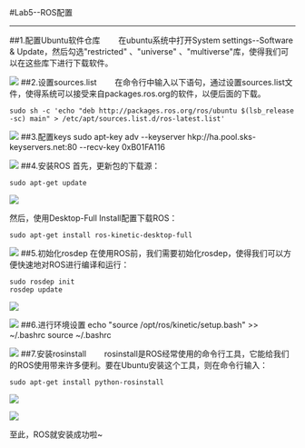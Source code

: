 #Lab5--ROS配置

----------

##1.配置Ubuntu软件仓库
　　在ubuntu系统中打开System settings--Software & Update，然后勾选"restricted" 、"universe" 、"multiverse"库，使得我们可以在这些库下进行下载软件。

![](http://a2.qpic.cn/psb?/V11uwP4a2cS7Cz/ev4bfbDZ03bKpK1jkOr*.AfwCjyCkS1Z0x1EfgrG9Wc!/b/dAkBAAAAAAAA&bo=6wGKAAAAAAADB0I!&rf=viewer_4)
##2.设置sources.list
　　在命令行中输入以下语句，通过设置sources.list文件，使得系统可以接受来自packages.ros.org的软件，以便后面的下载。

    sudo sh -c 'echo "deb http://packages.ros.org/ros/ubuntu $(lsb_release -sc) main" > /etc/apt/sources.list.d/ros-latest.list'

![](http://a2.qpic.cn/psb?/V11uwP4a2cS7Cz/.JXW8lu0hDRN5*7gLCpMbP5.DTn2Lkhm9KCrMmSzs2A!/b/dNwAAAAAAAAA&bo=.AEZAAAAAAADAMU!&rf=viewer_4)
##3.配置keys
    sudo apt-key adv --keyserver hkp://ha.pool.sks-keyservers.net:80 --recv-key 0xB01FA116

![](http://a3.qpic.cn/psb?/V11uwP4a2cS7Cz/Vus.pCIJjR*G*WrlNtGYWSdKFjPI9X.4.Ukyu*87NUE!/b/dAoBAAAAAAAA&bo=9gF5AAAAAAADAKs!&rf=viewer_4)
##4.安装ROS
首先，更新包的下载源：

    sudo apt-get update

![](http://a3.qpic.cn/psb?/V11uwP4a2cS7Cz/UyQUmRBN7MrQVv6WKriXWeqWaFy3gflemILoDsNqNuo!/b/dHABAAAAAAAA&bo=6AFqAAAAAAADAKY!&rf=viewer_4)

然后，使用Desktop-Full Install配置下载ROS：

    sudo apt-get install ros-kinetic-desktop-full

![](http://a3.qpic.cn/psb?/V11uwP4a2cS7Cz/HijhjxolY6ioLvB19qGx6uFATEevtg0CgC6*PPb6*SI!/b/dAoBAAAAAAAA&bo=.AFVAAAAAAADAIk!&rf=viewer_4)
##5.初始化rosdep
在使用ROS前，我们需要初始化rosdep，使得我们可以方便快速地对ROS进行编译和运行：

    sudo rosdep init
	rosdep update

![](http://a1.qpic.cn/psb?/V11uwP4a2cS7Cz/9O8tm5lx0*LbZEM956m*96KfzaAkhis40zurXVVIUHA!/b/dOQAAAAAAAAA&bo=RgFKAAAAAAADACg!&rf=viewer_4)

![](http://a1.qpic.cn/psb?/V11uwP4a2cS7Cz/NQ1SNc4q1ehxP9jMM30C428stM5O2NwwHV1awAd*Id4!/b/dOQAAAAAAAAA&bo=.QG.AAAAAAADAGM!&rf=viewer_4)
##6.进行环境设置
    echo "source /opt/ros/kinetic/setup.bash" >> ~/.bashrc
	source ~/.bashrc

![](http://a3.qpic.cn/psb?/V11uwP4a2cS7Cz/KTYayQUGx5u2M5n8RNHOEGfeaD0UlHMkgZH1GHqJc7A!/b/dAoBAAAAAAAA&bo=3gEMAAAAAAADAPY!&rf=viewer_4)
##7.安装rosinstall
　　rosinstall是ROS经常使用的命令行工具，它能给我们的ROS使用带来许多便利。要在Ubuntu安装这个工具，则在命令行输入：

    sudo apt-get install python-rosinstall

![](http://a3.qpic.cn/psb?/V11uwP4a2cS7Cz/.AiqMk5cjCE7hsXC8.aR4YsYMu*c.6Nnd6lHIT5Oqbo!/b/dHwBAAAAAAAA&bo=pAFIAAAAAAADAMg!&rf=viewer_4)

![](http://a1.qpic.cn/psb?/V11uwP4a2cS7Cz/EYQzgKR7ikEOgZhYQ6IYSKWwaPbXDJ8qNtZlMrywc9M!/b/dAsBAAAAAAAA&bo=qgGGAQAAAAADAAk!&rf=viewer_4)

至此，ROS就安装成功啦~